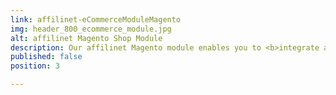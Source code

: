 ```yaml
---
link: affilinet-eCommerceModuleMagento
img: header_800_ecommerce_module.jpg
alt: affilinet Magento Shop Module
description: Our affilinet Magento module enables you to <b>integrate all of the essential affiliate marketing features</b> into the Magento store environment, without code modification.
published: false
position: 3

---
```


